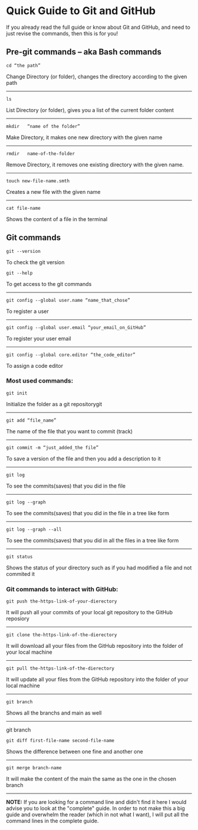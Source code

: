 # Quick Guide to Git and GitHub

If you already read the full guide or know about Git and GitHub, and need to just revise the commands, then this is for you!

## Pre-git commands – aka Bash commands 

    cd “the path”
Change Directory (or folder), changes the directory according to the given
path
<hr>  
  
    ls
List Directory (or folder), gives you a list of the current folder content
<hr>

    mkdir	“name of the folder”	
Make Directory, it makes one new directory with the given name
<hr>
                                
    rmdir	name-of-the-folder	
Remove Directory, it removes one existing directory with the 
given name.
<hr>

    touch new-file-name.smth
Creates a new file with the given name
<hr>

    cat file-name
Shows the content of a file in the terminal



## Git commands


    git --version
To check the git version


    git --help
To get access to the git commands
<hr>

    git config --global user.name “name_that_chose”
To register a user
<hr>

    git config --global user.email “your_email_on_GitHub”
To register your user email
<hr>

    git config --global core.editor “the_code_editor”
To assign a code editor



### Most used commands:


    git init
Initialize the folder as a git repositorygit
<hr>

    git add “file_name”
The name of the file that you want to commit (track)
<hr>

    git commit -m “just_added_the file”
To save a version of the file and then you add a description to it
<hr>
                    
    git log
To see the commits(saves) that you did in the file
<hr>

    git log --graph
To see the commits(saves) that you did in the file in a tree like form
<hr>
                
    git log --graph --all
To see the commits(saves) that you did in all the files
in a tree like form
<hr>

    git status
Shows the status of your directory such as if you had modified a file
and not commited it
            
            
### Git commands to interact with GitHub:


    git push the-https-link-of-your-dierectory
It will push all your commits of your local git repository to the
GitHub reposiory
<hr>

    git clone the-https-link-of-the-dierectory
It will download all your files from the GitHub repository into
the folder of your local machine
<hr>


    git pull the-https-link-of-the-dierectory
It will update all your files from the GitHub repository into the folder
of your local machine
<hr>

    git branch
Shows all the branchs and main as well
<hr>

git branch

                                            
    git diff first-file-name second-file-name
Shows the difference between one fine and another one
<hr>

    git merge branch-name
It will make the content of the main the same as
the one in the chosen branch
<hr>



__NOTE:__ If you are looking for a command line and didn't find it here
I would advise you to look at the "complete" guide. In order to not
make this a big guide and overwhelm the reader (which in not what I
want), I will put all the command lines in the complete guide.
